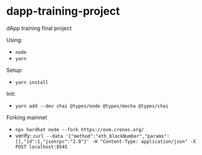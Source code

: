 # dapp-training-project
dApp training final project

Using:

- `node`
- `yarn`

Setup:
- `yarn install`

Init:
- `yarn add --dev chai @types/node @types/mocha @types/chai`

Forking mainnet
- `npx hardhat node --fork https://evm.cronos.org/`
- verify: `curl --data '{"method":"eth_blockNumber","params":[],"id":1,"jsonrpc":"2.0"}' -H "Content-Type: application/json" -X POST localhost:8545`